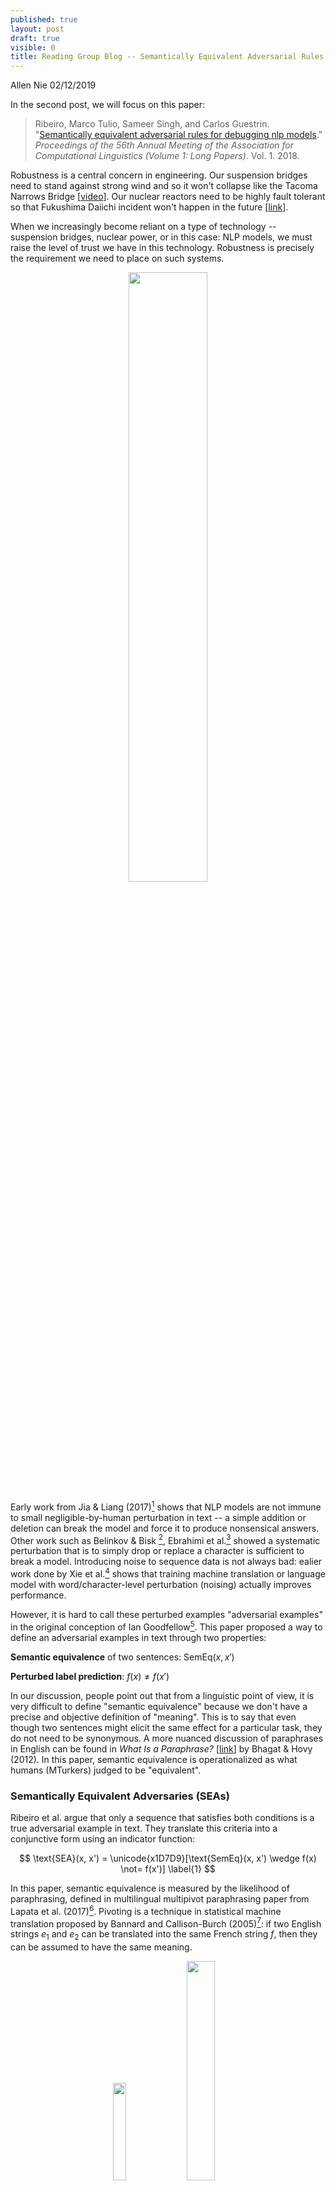 ```yaml
---
published: true
layout: post
draft: true
visible: 0
title: Reading Group Blog -- Semantically Equivalent Adversarial Rules for Debugging NLP Models (ACL 2018)
---
```

Allen Nie 02/12/2019

In the second post, we will focus on this paper:

> Ribeiro, Marco Tulio, Sameer Singh, and Carlos Guestrin. "[Semantically equivalent adversarial rules for debugging nlp models](http://aclweb.org/anthology/P18-1079)." *Proceedings of the 56th Annual Meeting of the Association for Computational Linguistics (Volume 1: Long Papers)*. Vol. 1. 2018.

Robustness is a central concern in engineering. Our suspension bridges need to stand against strong wind and so it won't collapse like the Tacoma Narrows Bridge [[video](https://commons.wikimedia.org/w/index.php?title=File%3ATacoma_Narrows_Bridge_destruction.ogv)]. Our nuclear reactors need to be highly fault tolerant so that Fukushima Daiichi incident won't happen in the future [[link](https://en.wikipedia.org/wiki/Fukushima_Daiichi_nuclear_disaster)].

When we increasingly become reliant on a type of technology -- suspension bridges, nuclear power, or in this case: NLP models, we must raise the level of trust we have in this technology. Robustness is precisely the requirement we need to place on such systems.

<p style="text-align: center"><img src="https://upload.wikimedia.org/wikipedia/en/2/2e/Image-Tacoma_Narrows_Bridge1.gif" style="width:50%"></p>

Early work from Jia & Liang (2017)[^1] shows that NLP models are not immune to small negligible-by-human perturbation in text -- a simple addition or deletion can break the model and force it to produce nonsensical answers. Other work such as Belinkov & Bisk [^2], Ebrahimi et al.[^3] showed a systematic perturbation that is to simply drop or replace a character is sufficient to break a model. Introducing noise to sequence data is not always bad: ealier work done by Xie et al.[^4] shows that training machine translation or language model with word/character-level perturbation (noising) actually improves performance.

However, it is hard to call these perturbed examples "adversarial examples" in the original conception of Ian Goodfellow[^5].  This paper proposed a way to define an adversarial examples in text through two properties:

**Semantic equivalence** of two sentences: $\text{SemEq}(x, x')​$

**Perturbed label prediction**:  $f(x) \not= f(x')​$

In our discussion, people point out that from a linguistic point of view, it is very difficult to define "semantic equivalence" because we don't have a precise and objective definition of "meaning". This is to say that even though two sentences might elicit the same effect for a particular task, they do not need to be synonymous. A more nuanced discussion of paraphrases in English can be found in *What Is a Paraphrase?* [[link](https://www.mitpressjournals.org/doi/pdf/10.1162/COLI_a_00166)] by Bhagat & Hovy (2012). In this paper, semantic equivalence is operationalized as what humans (MTurkers)  judged to be "equivalent".

### Semantically Equivalent Adversaries (SEAs)

Ribeiro et al. argue that only a sequence that satisfies both conditions is a true adversarial example in text.  They translate this criteria into a conjunctive form using an indicator function:

$$
\text{SEA}(x, x') = \unicode{x1D7D9}[\text{SemEq}(x, x') \wedge f(x) \not= f(x')] \label{1}
$$

In this paper, semantic equivalence is measured by the likelihood of paraphrasing, defined in multilingual multipivot paraphrasing paper from Lapata et al. (2017)[^6]. Pivoting is a technique in statistical machine translation proposed by Bannard and Callison-Burch (2005)[^7]: if two English strings $e_1​$ and $e_2​$ can be translated into the same French string $f​$, then they can be assumed to have the same meaning.

<p style="text-align: center"> <img src="https://github.com/windweller/windweller.github.io/blob/master/images/pivot-gen.png?raw=true" style="width: 20%"> <img src="https://github.com/windweller/windweller.github.io/blob/master/images/multipivot-gen.png?raw=true" style="width: 30%"> </p>

The pivot scheme is depicted by the generative model on the left, which assumes conditional independence between $e_1$ and $e_2$ given $f$: $p(e_2 \vert e_1, f) = p(e_2 \vert f)$ . Multipivot is depicted by the model on the right: it translates one English sentence into multiple French sentences, and translate back to generate the parphrase. The back-translation of multipivoting can be a simple decoder average -- each decoder takes a French string, and the overall output probability for the next English token is the weighted sum of the probability of every decoder.

#### Paraphrase Probability Reweighting

Assuming the unnormalized logit outputted by the model is $\phi(x'|x)$, and suppose $\prod\_x$ is the set of paraphrases that the model could generate given $x$, then the probability of a particular paraphrase can be written as below:

$$
p(x'|x) = \frac{\phi(x'|x)}{\sum_{i \in \prod_x} \phi(i|x)} \\
$$

Note in the denominator, all sentences being generated (including generating the original sentence) share the probability mass. If a sentence has many easy-to-generate paraphrases, then $p(x \vert x)​$ will be small, as well as all other $p(x' \vert x)​$. Dividing $p(x' \vert x)​$ by $p(x \vert x)​$ will get a large value (closer to 1). As for a sentence that is difficult to paraphrase, $p(x \vert x)​$ should be rather large compared to $p(x' \vert x)​$, then this ratio will provide a much smaller value.  

In order to compute a semantic score $S(x, x')$ that is comparable between sentences, Ribeiro proposed to compute the ratio between the probability of generating paraphrase and the probability of generating itself:

$$
S(x, x') = \min(1, \frac{p(x'|x)}{p(x|x)}) \\
\text{SemEq}(x, x') = \unicode{x1D7D9}[S(x, x') \geq \tau]
$$

A simple schema to generate adversarial sentences that satisfy the Equation 1 is: ask the paraphrase model to generate paraphrases of a sentence $x$. Try these paraphrases if they can change the model prediction: $f(x') \not = f(x)​$. 

### Semantically Equivalent Adversarial Rules (SEARs)

SEAs are paraphrases that are generated for each text sequence. In this step, authors lay out steps to convert these local SEAs to global rules (SEARs). The rule defined in this paper is a simple discrete transformation $r = (a \rightarrow c)$. The example for $r = (movie  \rightarrow film)$ can be $r$("Great movie!")  = "Great film!".

Given a pair of text $(x, x')$ where $\text{SEA}(x, x') = 1$, Ribeiro et al. select the minimal contiguous span of text that turn $x$ into $x'$, include the immediate context (one word before and/or after the span), and annotate the sequence with POS (Part of Speech) tags. The last step is to generate the product of combinations between raw words and their POS tags. A step-wise example is the follow:

Step 1: (What -> Which)

Step 2: (What color -> Which color)

Step 3: (What color -> Which color), (What NOUN -> Which NOUN), (WP color -> Which color), (What color -> WP color)

Since this process is applied for every pair of $(x, x')$, and if we assume humans are only willing to go through $B$ rules, then Ribeiro et al. propose to filter the candidates such that $\vert R \vert \leq B$. The criteria would be: 

1. **High probability of producing semantically equivalent sentences**: this is measured by a population statistic $E\_{x \sim p(x)}[\text{SemEq(x, r(x))}] \geq 1 - \delta$. Simply put, by applying this rules, most $x$ in the corpus can be translated to semantically equivalent paraphrases. In the paper, $\delta = 0.1$.
2. **High adversary count**: rule $r$ must also generate paraphrases that will alter the prediction of the model. Additionally, the semantic similarity should be high between paraphrases. This can be measured by $\sum\_{x \in X} S(x, r(x)) \text{SEA}(x, r(x))$. 
3. **Non-redundancy**: rules should be diverse and cover as many $x​$ as possible.

To satisfy criteria 2 and 3, Ribeiro et al. proposed a submodular optimization objective, which can be solved with a greedy algorithm with a theoretical guarantee to a constant factor off of the optimum.

$$
\max_{R, |R| <B} \sum_{x \in X} \max_{r \in R} S(x, r(x)) \text{SEA}(x, r(x))
$$

The overall algorithm is described below:

<p style="text-align: center"><img src="https://github.com/windweller/windweller.github.io/blob/master/images/semadv-algorithm1.png?raw=true" style="width:50%"> </p>

### Experiment and Validation

The key metric Ribeiro et al. measure is the percentapge of **Flips**, defined as in the validation set, how many instances are  predicted correctly on the validation data, but predicted incorrectly after the application of the rule. 

**The comment on this metric during discussion is that it does not indicate how many examples are there that are affected by this rule.** For example, a rule that changes "color" to "colour" might have a **Flips** rate of 2.2% in VQA dataset, but this might only be that in the validation set of VQA, only 2.2% of instances contain the word **color**, so this rule has a 100% rate of success at generating adversarial examples.

The paper shows some really good discrete rules that can generate adversarial text examples:

<p style="text-align: center"> <img src="https://github.com/windweller/windweller.github.io/blob/master/images/semadv-sear-1.png?raw=true" style="width: 50%"> <img src="https://github.com/windweller/windweller.github.io/blob/master/images/semadv-sear-2.png?raw=true" style="width: 50%"> </p>



### Human-in-the-loop

Ribeiro et al. conducted experiments on humans. Bringing humans into the loop can serve two purposes: humans can judge if rules can actually generate paraphrases (beyond the semantic scoring model provided by Lapata et al.); humans can judge if the perturbations incurred by rules are actually meaningful. 

They first judge the quality of **SEA**: For 100 correctly predicted instances in the validation set, they create three sets of comparison: 1). completely created by human MTurkers, referred as **humans**; 2). purely generated by the paraphrasing model described above as **SEA**; 3). Generate **SEA** by the algorithm, but replace the $S(x, x')$ criteria with human judgment.

They show that **SEA** narrowly beats **human** (18% vs. 16%), but combining with human judgments, **HSEA** outperforms **human** by a large margin (24% vs. 13%).

<p style="text-align: center"> <img src="https://github.com/windweller/windweller.github.io/blob/master/images/semadv-hsea.png?raw=true" style="width: 50%"> </p>

Then they evaluate the global rules **SEARs**. This time, they invite "experts" to use an interactive web interface to create global rules. They define experts as students, faculties who have taken one graduate-level NLP or ML class. Stricly speaking, experts should have been linguistic students.

Experts are allowed to see immediate feedback on their rule creation: they know how many instances (out of 100) are perturbed by their rule, and how many instances have their prediction label perturbed. In order to have a fair comparison, they are asked to create as many rules as they want, but select 10 as the best. Also each expert is given roughly 15 minutes to create rules. They were also asked to evaluate **SEARs** and select 10 rules that most perserve semantic equivalence.

The results are not surprising. SEARs are much better at getting high flip percentage. Combined effort between human and machine is higher than the individual. They also compared the number of seconds on average it takes an expert to create rules vs. evaluating rules created by the machine.

<p style="text-align: center"> <img src="https://github.com/windweller/windweller.github.io/blob/master/images/semadv-hsear.png?raw=true" style="width: 50%"> </p>

Finally, the paper shows to fix those bugs, they can simply perturb the training set using these human-accepted rules, and they are able to reduce the percentage of error from 12.6% to 1.4% on VQA, and from 12.6%  to 3.4$ on sentiment analysis.

## Wrap up

This paper uses paraphrasing models as a way to measure semantic similarity and generating semantically equivalent sentences. As is mentioned in text, machine translation based paraphrasing perturbs the sentence only locally, while humans generate semantically equivalent adversaries with more significant perturbations. 

Another limitation is that gradient-based adversarial example generation is directional and precise, while method proposed by this paper seems to be simple trial-and-error approach (keep generating paraphrases until one paraphrase perturbs the model prediction). 

After careful human evaluation, only 4 rules for VQA and 16 rules for sentimen are accepted by humans as acceptable rules -- a rather small yield compared to the effort spent at generating these rules. In the algorithm's defense, these rules do cover more than 10% of the validation set, a nontrivial coverage.

This paper provides a clear framework and proposes clear properties that adversarial text examples should abide. This definition is very compatible with adversarial examples in computer vision. However, this framework only covers a specific type of adversarial examples. An obvious adversarial example not covered by this method would be operations such as adding or deleting sentences, which is important at attacking QA models.

[^1]: Jia, Robin, and Percy Liang. "Adversarial examples for evaluating reading comprehension systems." *arXiv preprint arXiv:1707.07328* (2017). 
[^2]:  Belinkov, Yonatan, and Yonatan Bisk. "Synthetic and natural noise both break neural machine translation." *arXiv preprint arXiv:1711.02173*(2017). 
[^3]:Ebrahimi, Javid, et al. "HotFlip: White-Box Adversarial Examples for Text Classification." *arXiv preprint arXiv:1712.06751* (2017). 
[^4]: Xie, Ziang, et al. "Data noising as smoothing in neural network language models." *arXiv preprint arXiv:1703.02573* (2017). 
[^5]:Goodfellow, Ian J., Jonathon Shlens, and Christian Szegedy. "Explaining and harnessing adversarial examples (2014)." *arXiv preprint arXiv:1412.6572*.
[^6]:Mallinson, Jonathan, Rico Sennrich, and Mirella Lapata. "Paraphrasing revisited with neural machine translation." *Proceedings of the 15th Conference of the European Chapter of the Association for Computational Linguistics: Volume 1, Long Papers*. Vol. 1. 2017.
[^7]:Colin Bannard and Chris Callison-Burch. 2005. Paraphrasing with bilingual parallel corpora. In Proceedings of the 43rd Annual Meeting of the Association for Computational Linguistics, pages 597–604, Ann Arbor, Michigan.







